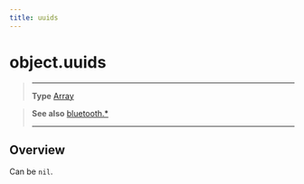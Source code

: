 ```yaml
---
title: uuids
---
```

# object.uuids

> --------------------- ------------------------------------------------------------------------------------------
> __Type__              [Array](https://docs.coronalabs.com/api/type/Array.html)


> __See also__          [bluetooth.*](/plugin/bluetooth/)
> --------------------- ------------------------------------------------------------------------------------------

## Overview

Can be `nil`.